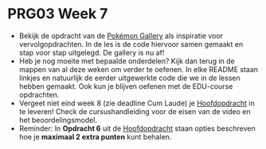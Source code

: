 # PRG03 Week 7

- Bekijk de opdracht van de [Pokémon Gallery](./pokemon-final) als inspiratie voor vervolgopdrachten. In de les is
  de code hiervoor samen gemaakt en stap voor stap uitgelegd. De gallery is nu af!
- Heb je nog moeite met bepaalde onderdelen? Kijk dan terug in de mappen van al deze weken om verder te oefenen.
  In elke README staan linkjes en natuurlijk de eerder uitgewerkte code die we in de lessen hebben gemaakt. Ook
  kun je blijven oefenen met de EDU-course opdrachten.
- Vergeet niet eind week 8 (zie deadline Cum Laude) je [Hoofdopdracht](../assignment) in te leveren! Check de
  cursushandleiding voor de eisen van de video en het beoordelingsmodel.
- Reminder: In **Opdracht 6** uit de [Hoofdopdracht](../assignment) staan opties beschreven hoe je **maximaal 2 
  extra punten** kunt behalen.
